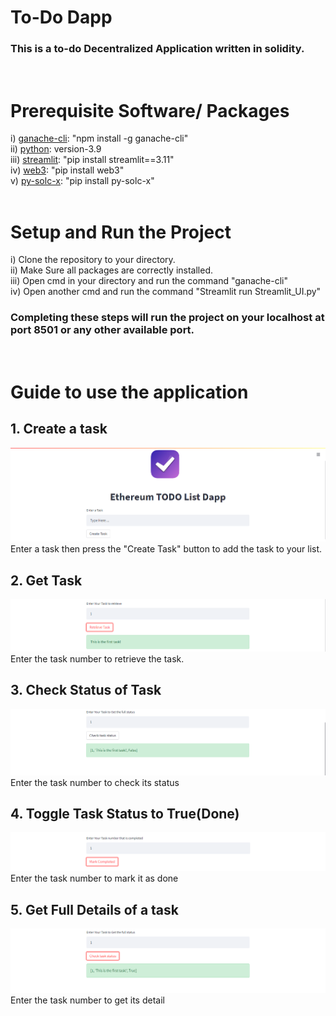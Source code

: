 # To-Do Dapp
### This is a to-do Decentralized Application written in solidity.
&nbsp;   
# Prerequisite Software/ Packages
i) [ganache-cli](https://www.npmjs.com/package/ganache-cli#:~:text=npm%20install%20%2Dg%20ganache%2Dcli): "npm install -g ganache-cli"  
ii) [python](https://www.python.org/downloads/release/python-390/): version-3.9  
iii) [streamlit](https://docs.streamlit.io/): "pip install streamlit==3.11"  
iv) [web3](https://pypi.org/project/web3/): "pip install web3"  
v) [py-solc-x](https://pypi.org/project/py-solc-x/): "pip install py-solc-x"  
&nbsp;
# Setup and Run the Project
i) Clone the repository to your directory.  
ii) Make Sure all packages are correctly installed.  
iii) Open cmd in your directory and run the command "ganache-cli"  
iv) Open another cmd and run the command "Streamlit run Streamlit_UI.py"
### Completing these steps will run the project on your localhost at port 8501 or any other available port.
&nbsp;
# Guide to use the application
## 1. Create a task
!['Create a task'](images/1.png)
Enter a task then press the "Create Task" button to add the task to your list.
## 2. Get Task 
!['Get Task'](images/2.png)
Enter the task number to retrieve the task.
## 3. Check Status of Task
!['Check Status'](images/3.png)
Enter the task number to check its status 
## 4. Toggle Task Status to True(Done)
!['Toggle status'](images/4.png)
Enter the task number to mark it as done 
## 5. Get Full Details of a task
!['Get Details'](images/5.png)
Enter the task number to get its detail